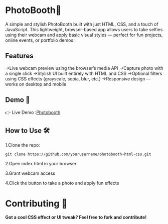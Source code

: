 # PhotoBooth📸
A simple and stylish PhotoBooth built with just HTML, CSS, and a touch of JavaScript. This lightweight, browser-based app allows users to take selfies using their webcam and apply basic visual styles — perfect for fun projects, online events, or portfolio demos.

## Features
->Live webcam preview using the browser’s media API
->Capture photo with a single click
->Stylish UI built entirely with HTML and CSS
->Optional filters using CSS effects (grayscale, sepia, blur, etc.)
->Responsive design — works on desktop and mobile

## Demo 🚀
👉 Live Demo :[Photobooth](https://mellifluous-tarsier-a905a6.netlify.app/)

## How to Use 🛠
1.Clone the repo:
```
git clone https://github.com/yourusername/photobooth-html-css.git
```

2.Open index.html in your browser

3.Grant webcam access

4.Click the button to take a photo and apply fun effects

# Contributing 🙌 
**Got a cool CSS effect or UI tweak? Feel free to fork and contribute!**

